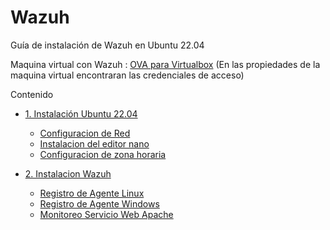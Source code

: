 # Wazuh
Guía de instalación de Wazuh en Ubuntu 22.04

Maquina virtual con Wazuh : [OVA para Virtualbox](https://bit.ly/3LiwX7n) (En las propiedades de la maquina virtual encontraran las credenciales de acceso)

Contenido

- [1. Instalación Ubuntu 22.04](https://github.com/hernandopena/Wazuh/blob/8b5a842f93e32905abadc5e62e44f77e542f0382/1.%20Instalaci%C3%B3n%20Ubuntu%2022.04/README.md)
  - [Configuracion de Red](https://github.com/hernandopena/Wazuh/blob/8b5a842f93e32905abadc5e62e44f77e542f0382/1.%20Instalaci%C3%B3n%20Ubuntu%2022.04/Configuracion_Red.md)
  - [Instalacion del editor nano](https://github.com/hernandopena/Wazuh/blob/8b5a842f93e32905abadc5e62e44f77e542f0382/1.%20Instalaci%C3%B3n%20Ubuntu%2022.04/Instalacion_nano.md)
  - [Configuracion de zona horaria](https://github.com/hernandopena/Wazuh/blob/8b5a842f93e32905abadc5e62e44f77e542f0382/1.%20Instalaci%C3%B3n%20Ubuntu%2022.04/Configuracion_zona_horaria.md)

- [2. Instalacion Wazuh](https://github.com/hernandopena/Wazuh/blob/8b5a842f93e32905abadc5e62e44f77e542f0382/2.%20Instalacion%20Wazuh/README.md)
  - [Registro de Agente Linux](https://github.com/hernandopena/Wazuh/blob/8b5a842f93e32905abadc5e62e44f77e542f0382/2.%20Instalacion%20Wazuh/Registro_Agente_Linux.md)
  - [Registro de Agente Windows](https://github.com/hernandopena/Wazuh/blob/8b5a842f93e32905abadc5e62e44f77e542f0382/2.%20Instalacion%20Wazuh/Registro_Agente_Windows.md)
  - [Monitoreo Servicio Web Apache](https://github.com/hernandopena/Wazuh/blob/8b5a842f93e32905abadc5e62e44f77e542f0382/2.%20Instalacion%20Wazuh/Monitoreo_Servicio_Web_Apache.md)
